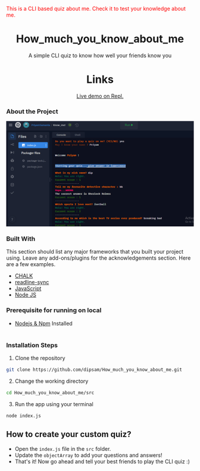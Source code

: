 <p style='color:red'>This is a CLI based quiz about me. Check it to test your knowledge about me.</p>

<h1 align="center" >How_much_you_know_about_me</h1>

<p align="center">A simple CLI quiz to know how well your friends know you</p>

<h1 align="center">Links</h1>

<p align="center">
    <a href="https://replit.com/@PriyamSamanta/Knowme#index.js?embed=1&output=1">Live demo on Repl.</a>
    
</p>

### About the Project

<img align="center" alt="CLI app" src=".\images\how_much_you_know_about_me.png"/>

### Built With

This section should list any major frameworks that you built your project using. Leave any add-ons/plugins for the acknowledgements section. Here are a few examples.

- [CHALK](https://www.npmjs.com/package/chalk)
- [readline-sync](https://www.npmjs.com/package/readline-sync)
- [JavaScript](https://developer.mozilla.org/en-US/docs/Web/JavaScript)
- [Node JS](https://nodejs.org/en/)

### Prerequisite for running on local

- [Nodejs & Npm](https://nodejs.org/en/) Installed
  <br></br>

### Installation Steps

1. Clone the repository

```Bash
git clone https://github.com/dipsam/How_much_you_know_about_me.git
```

2. Change the working directory

```Bash
cd How_much_you_know_about_me/src
```

3. Run the app using your terminal

```Bash
node index.js
```

## How to create your custom quiz?

- Open the `index.js` file in the `src` folder.
- Update the `objectArray` to add your questions and answers!
- That's it! Now go ahead and tell your best friends to play the CLI quiz :)
